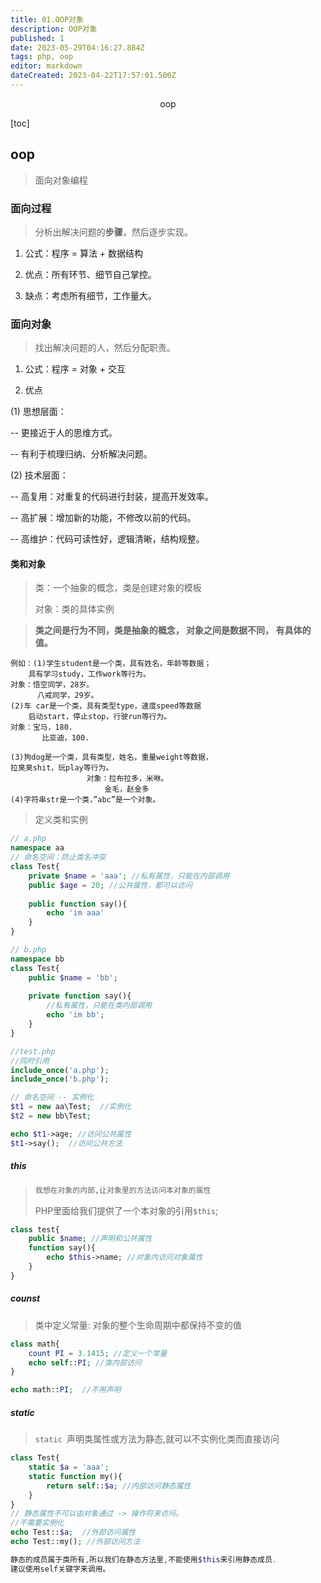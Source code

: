 ```yaml
---
title: 01.OOP对象
description: OOP对象
published: 1
date: 2023-05-29T04:16:27.884Z
tags: php, oop
editor: markdown
dateCreated: 2023-04-22T17:57:01.500Z
---
```


<center>oop</center>

[toc]

## oop

> 面向对象编程



### 面向过程

>  分析出解决问题的**步骤**，然后逐步实现。

1. 公式：程序 = 算法 + 数据结构

2. 优点：所有环节、细节自己掌控。

3.  缺点：考虑所有细节，工作量大。



### 面向对象

> 找出解决问题的人，然后分配职责。

1. 公式：程序 = 对象 + 交互

2. 优点

(1) 思想层面：

-- 更接近于人的思维方式。

-- 有利于梳理归纳、分析解决问题。

(2) 技术层面：

-- 高复用：对重复的代码进行封装，提高开发效率。

-- 高扩展：增加新的功能，不修改以前的代码。

-- 高维护：代码可读性好，逻辑清晰，结构规整。



#### 类和对象

> 类：一个抽象的概念，类是创建对象的模板
>
> 对象：类的具体实例

> **类之间是行为不同，类是抽象的概念，  对象之间是数据不同， 有具体的值。**

```
例如：(1)学生student是一个类，具有姓名，年龄等数据；
	具有学习study，工作work等行为。
对象：悟空同学，28岁。
      八戒同学，29岁。
(2)车 car是一个类，具有类型type，速度speed等数据
    启动start，停止stop，行驶run等行为。
对象：宝马，180.
	   比亚迪，100.
 
(3)狗dog是一个类，具有类型，姓名，重量weight等数据，
拉臭臭shit，玩play等行为。
              	 对象：拉布拉多，米咻。
		             金毛，赵金多
(4)字符串str是一个类，”abc”是一个对象。
```



> 定义类和实例

```php
// a.php
namespace aa
// 命名空间：防止类名冲突
class Test{
    private $name = 'aaa'; //私有属性，只能在内部调用
    public $age = 20; //公共属性，都可以访问
		
    public function say(){
        echo 'im aaa'
    }
}
```

```php
// b.php
namespace bb
class Test{
	public $name = 'bb';
    
    private function say(){
        //私有属性，只能在类内部调用
        echo 'im bb';
    }
}
```

```php
//test.php
//同时引用
include_once('a.php');
include_once('b.php');

// 命名空间 -- 实例化
$t1 = new aa\Test;  //实例化
$t2 = new bb\Test;

echo $t1->age; //访问公共属性
$t1->say();  //访问公共方法
```



##### this

> ```php
> 我想在对象的内部,让对象里的方法访问本对象的属性
> ```
>
> PHP里面给我们提供了一个本对象的引用`$this`;

```php
class test{
    public $name; //声明和公共属性
    function say(){
        echo $this->name; //对象内访问对象属性
    }
}
```



##### counst

> 类中定义常量:  对象的整个生命周期中都保持不变的值

```php
class math{
    count PI = 3.1415; //定义一个常量
	echo self::PI; //类内部访问    
}

echo math::PI;  //不用声明
```



##### static 

> ` static  `声明类属性或方法为静态,就可以不实例化类而直接访问    

```php
class Test{
    static $a = 'aaa';
    static function my(){
        return self::$a; //内部访问静态属性
    }
}
// 静态属性不可以由对象通过 -> 操作符来访问。    
//不需要实例化
echo Test::$a;  //外部访问属性
echo Test::my(); //外部访问方法

静态的成员属于类所有,所以我们在静态方法里,不能使用$this来引用静态成员.
建议使用self关键字来调用。
```

